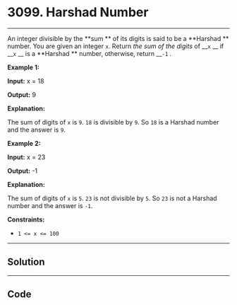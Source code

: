 # 3099. Harshad Number

---

An integer divisible by the **sum ** of its digits is said to be a **Harshad ** number. You are given an integer `x`. Return _the sum of the digits_ of __`x` __ if __`x` __ is a **Harshad ** number, otherwise, return __`-1` _._

 

**Example 1:**

**Input:** x = 18

**Output:** 9

**Explanation:**

The sum of digits of `x` is `9`. `18` is divisible by `9`. So `18` is a Harshad number and the answer is `9`.

**Example 2:**

**Input:** x = 23

**Output:** -1

**Explanation:**

The sum of digits of `x` is `5`. `23` is not divisible by `5`. So `23` is not a Harshad number and the answer is `-1`.

 

**Constraints:**

  * `1 <= x <= 100`

---

## Solution



---

## Code
```python


```